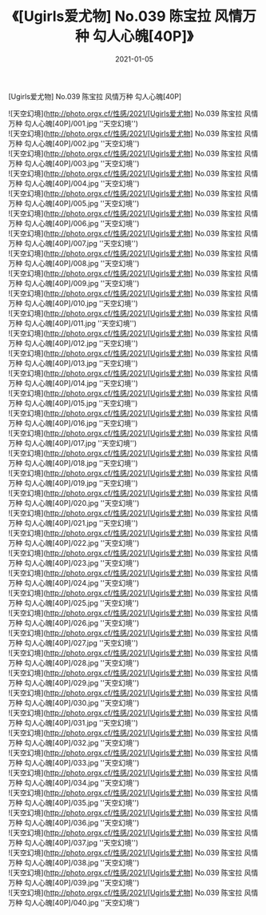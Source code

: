 ﻿---
layout: post
title:  《[Ugirls爱尤物] No.039 陈宝拉 风情万种 勾人心魄[40P]》
date:   2021-01-05
img: http://photo.orgx.cf/性感/2021/[Ugirls爱尤物] No.039 陈宝拉 风情万种 勾人心魄[40P]/000.jpg
categories: [美女, 性感, 泳衣]
---

[Ugirls爱尤物] No.039 陈宝拉 风情万种 勾人心魄[40P]



![天空幻境](http://photo.orgx.cf/性感/2021/[Ugirls爱尤物] No.039 陈宝拉 风情万种 勾人心魄[40P]/001.jpg ''天空幻境'') <br>
![天空幻境](http://photo.orgx.cf/性感/2021/[Ugirls爱尤物] No.039 陈宝拉 风情万种 勾人心魄[40P]/002.jpg ''天空幻境'') <br>
![天空幻境](http://photo.orgx.cf/性感/2021/[Ugirls爱尤物] No.039 陈宝拉 风情万种 勾人心魄[40P]/003.jpg ''天空幻境'') <br>
![天空幻境](http://photo.orgx.cf/性感/2021/[Ugirls爱尤物] No.039 陈宝拉 风情万种 勾人心魄[40P]/004.jpg ''天空幻境'') <br>
![天空幻境](http://photo.orgx.cf/性感/2021/[Ugirls爱尤物] No.039 陈宝拉 风情万种 勾人心魄[40P]/005.jpg ''天空幻境'') <br>
![天空幻境](http://photo.orgx.cf/性感/2021/[Ugirls爱尤物] No.039 陈宝拉 风情万种 勾人心魄[40P]/006.jpg ''天空幻境'') <br>
![天空幻境](http://photo.orgx.cf/性感/2021/[Ugirls爱尤物] No.039 陈宝拉 风情万种 勾人心魄[40P]/007.jpg ''天空幻境'') <br>
![天空幻境](http://photo.orgx.cf/性感/2021/[Ugirls爱尤物] No.039 陈宝拉 风情万种 勾人心魄[40P]/008.jpg ''天空幻境'') <br>
![天空幻境](http://photo.orgx.cf/性感/2021/[Ugirls爱尤物] No.039 陈宝拉 风情万种 勾人心魄[40P]/009.jpg ''天空幻境'') <br>
![天空幻境](http://photo.orgx.cf/性感/2021/[Ugirls爱尤物] No.039 陈宝拉 风情万种 勾人心魄[40P]/010.jpg ''天空幻境'') <br>
![天空幻境](http://photo.orgx.cf/性感/2021/[Ugirls爱尤物] No.039 陈宝拉 风情万种 勾人心魄[40P]/011.jpg ''天空幻境'') <br>
![天空幻境](http://photo.orgx.cf/性感/2021/[Ugirls爱尤物] No.039 陈宝拉 风情万种 勾人心魄[40P]/012.jpg ''天空幻境'') <br>
![天空幻境](http://photo.orgx.cf/性感/2021/[Ugirls爱尤物] No.039 陈宝拉 风情万种 勾人心魄[40P]/013.jpg ''天空幻境'') <br>
![天空幻境](http://photo.orgx.cf/性感/2021/[Ugirls爱尤物] No.039 陈宝拉 风情万种 勾人心魄[40P]/014.jpg ''天空幻境'') <br>
![天空幻境](http://photo.orgx.cf/性感/2021/[Ugirls爱尤物] No.039 陈宝拉 风情万种 勾人心魄[40P]/015.jpg ''天空幻境'') <br>
![天空幻境](http://photo.orgx.cf/性感/2021/[Ugirls爱尤物] No.039 陈宝拉 风情万种 勾人心魄[40P]/016.jpg ''天空幻境'') <br>
![天空幻境](http://photo.orgx.cf/性感/2021/[Ugirls爱尤物] No.039 陈宝拉 风情万种 勾人心魄[40P]/017.jpg ''天空幻境'') <br>
![天空幻境](http://photo.orgx.cf/性感/2021/[Ugirls爱尤物] No.039 陈宝拉 风情万种 勾人心魄[40P]/018.jpg ''天空幻境'') <br>
![天空幻境](http://photo.orgx.cf/性感/2021/[Ugirls爱尤物] No.039 陈宝拉 风情万种 勾人心魄[40P]/019.jpg ''天空幻境'') <br>
![天空幻境](http://photo.orgx.cf/性感/2021/[Ugirls爱尤物] No.039 陈宝拉 风情万种 勾人心魄[40P]/020.jpg ''天空幻境'') <br>
![天空幻境](http://photo.orgx.cf/性感/2021/[Ugirls爱尤物] No.039 陈宝拉 风情万种 勾人心魄[40P]/021.jpg ''天空幻境'') <br>
![天空幻境](http://photo.orgx.cf/性感/2021/[Ugirls爱尤物] No.039 陈宝拉 风情万种 勾人心魄[40P]/022.jpg ''天空幻境'') <br>
![天空幻境](http://photo.orgx.cf/性感/2021/[Ugirls爱尤物] No.039 陈宝拉 风情万种 勾人心魄[40P]/023.jpg ''天空幻境'') <br>
![天空幻境](http://photo.orgx.cf/性感/2021/[Ugirls爱尤物] No.039 陈宝拉 风情万种 勾人心魄[40P]/024.jpg ''天空幻境'') <br>
![天空幻境](http://photo.orgx.cf/性感/2021/[Ugirls爱尤物] No.039 陈宝拉 风情万种 勾人心魄[40P]/025.jpg ''天空幻境'') <br>
![天空幻境](http://photo.orgx.cf/性感/2021/[Ugirls爱尤物] No.039 陈宝拉 风情万种 勾人心魄[40P]/026.jpg ''天空幻境'') <br>
![天空幻境](http://photo.orgx.cf/性感/2021/[Ugirls爱尤物] No.039 陈宝拉 风情万种 勾人心魄[40P]/027.jpg ''天空幻境'') <br>
![天空幻境](http://photo.orgx.cf/性感/2021/[Ugirls爱尤物] No.039 陈宝拉 风情万种 勾人心魄[40P]/028.jpg ''天空幻境'') <br>
![天空幻境](http://photo.orgx.cf/性感/2021/[Ugirls爱尤物] No.039 陈宝拉 风情万种 勾人心魄[40P]/029.jpg ''天空幻境'') <br>
![天空幻境](http://photo.orgx.cf/性感/2021/[Ugirls爱尤物] No.039 陈宝拉 风情万种 勾人心魄[40P]/030.jpg ''天空幻境'') <br>
![天空幻境](http://photo.orgx.cf/性感/2021/[Ugirls爱尤物] No.039 陈宝拉 风情万种 勾人心魄[40P]/031.jpg ''天空幻境'') <br>
![天空幻境](http://photo.orgx.cf/性感/2021/[Ugirls爱尤物] No.039 陈宝拉 风情万种 勾人心魄[40P]/032.jpg ''天空幻境'') <br>
![天空幻境](http://photo.orgx.cf/性感/2021/[Ugirls爱尤物] No.039 陈宝拉 风情万种 勾人心魄[40P]/033.jpg ''天空幻境'') <br>
![天空幻境](http://photo.orgx.cf/性感/2021/[Ugirls爱尤物] No.039 陈宝拉 风情万种 勾人心魄[40P]/034.jpg ''天空幻境'') <br>
![天空幻境](http://photo.orgx.cf/性感/2021/[Ugirls爱尤物] No.039 陈宝拉 风情万种 勾人心魄[40P]/035.jpg ''天空幻境'') <br>
![天空幻境](http://photo.orgx.cf/性感/2021/[Ugirls爱尤物] No.039 陈宝拉 风情万种 勾人心魄[40P]/036.jpg ''天空幻境'') <br>
![天空幻境](http://photo.orgx.cf/性感/2021/[Ugirls爱尤物] No.039 陈宝拉 风情万种 勾人心魄[40P]/037.jpg ''天空幻境'') <br>
![天空幻境](http://photo.orgx.cf/性感/2021/[Ugirls爱尤物] No.039 陈宝拉 风情万种 勾人心魄[40P]/038.jpg ''天空幻境'') <br>
![天空幻境](http://photo.orgx.cf/性感/2021/[Ugirls爱尤物] No.039 陈宝拉 风情万种 勾人心魄[40P]/039.jpg ''天空幻境'') <br>
![天空幻境](http://photo.orgx.cf/性感/2021/[Ugirls爱尤物] No.039 陈宝拉 风情万种 勾人心魄[40P]/040.jpg ''天空幻境'') <br>